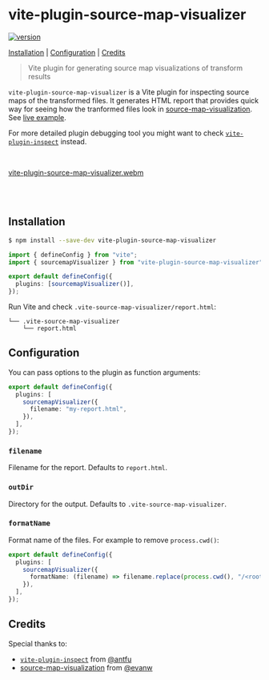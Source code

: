 # vite-plugin-source-map-visualizer

<a href="https://www.npmjs.com/package/vite-plugin-source-map-visualizer">
    <img alt="version" src="https://img.shields.io/npm/v/vite-plugin-source-map-visualizer" />
</a>

[Installation](#installation) | [Configuration](#configuration) | [Credits](#credits)

> Vite plugin for generating source map visualizations of transform results

`vite-plugin-source-map-visualizer` is a Vite plugin for inspecting source maps of the transformed files. It generates HTML report that provides quick way for seeing how the tranformed files look in [source-map-visualization](https://github.com/evanw/source-map-visualization). See [live example](https://ariperkkio.github.io/vite-plugin-source-map-visualizer/).

For more detailed plugin debugging tool you might want to check [`vite-plugin-inspect`](https://github.com/antfu-collective/vite-plugin-inspect) instead.

<br />

[vite-plugin-source-map-visualizer.webm](https://github.com/user-attachments/assets/f93039d9-da22-459d-b933-1a49467e67a9)

<br />
<br />

## Installation

```bash
$ npm install --save-dev vite-plugin-source-map-visualizer
```

```ts
import { defineConfig } from "vite";
import { sourcemapVisualizer } from "vite-plugin-source-map-visualizer";

export default defineConfig({
  plugins: [sourcemapVisualizer()],
});
```

Run Vite and check `.vite-source-map-visualizer/report.html`:

```
└── .vite-source-map-visualizer
    └── report.html
```

## Configuration

You can pass options to the plugin as function arguments:

```ts
export default defineConfig({
  plugins: [
    sourcemapVisualizer({
      filename: "my-report.html",
    }),
  ],
});
```

### `filename`

Filename for the report. Defaults to `report.html`.

### `outDir`

Directory for the output. Defaults to `.vite-source-map-visualizer`.

### `formatName`

Format name of the files. For example to remove `process.cwd()`:

```ts
export default defineConfig({
  plugins: [
    sourcemapVisualizer({
      formatName: (filename) => filename.replace(process.cwd(), "/<root>"),
    }),
  ],
});
```

## Credits

Special thanks to:

- [`vite-plugin-inspect`](https://github.com/antfu-collective/vite-plugin-inspect) from [@antfu](https://github.com/antfu)
- [source-map-visualization](https://github.com/evanw/source-map-visualization) from [@evanw](https://github.com/evanw)
